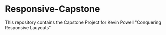 # Responsive-Capstone
This repository contains the Capstone Project for Kevin Powell "Conquering Responsive Lauyouts"
